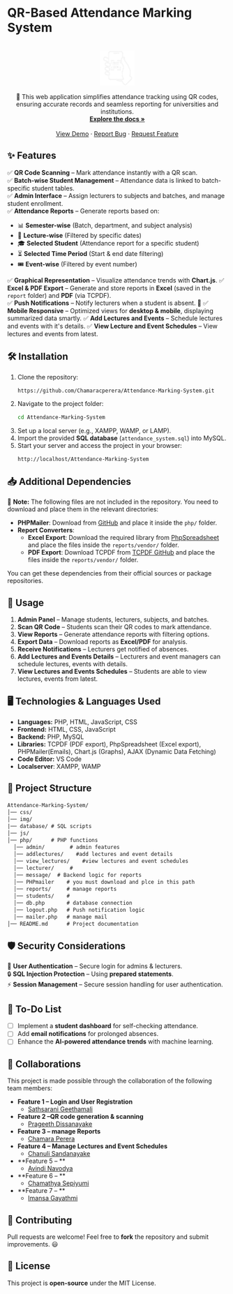 # QR-Based Attendance Marking System
<br />
<div align="center">
  <a href="https://github.com/Chamaracperera/Attendance-Marking-System.git">
    <img src="img/logo.png" alt="Logo" width="80" height="80">
  </a>

  <p align="center">
    🚀 This web application simplifies attendance tracking using QR codes, ensuring accurate records and seamless reporting for universities and institutions.
    <br />
    <a href="https://github.com/Chamaracperera/Attendance-Marking-System.git"><strong>Explore the docs »</strong></a>
    <br />
    <br />
    <a href="https://github.com/Chamaracperera/Attendance-Marking-System.git">View Demo</a>
    ·
    <a href="https://github.com/Chamaracperera/Attendance-Marking-System/issues/new?labels=bug&template=bug-report---.md">Report Bug</a>
    ·
    <a href="https://github.com/Chamaracperera/Attendance-Marking-System/issues/new?labels=enhancement&template=feature-request---.md">Request Feature</a>
  </p>
</div>



## ✨ Features

✅ **QR Code Scanning** – Mark attendance instantly with a QR scan.  
✅ **Batch-wise Student Management** – Attendance data is linked to batch-specific student tables.  
✅ **Admin Interface** – Assign lecturers to subjects and batches, and manage student enrollment.  
✅ **Attendance Reports** – Generate reports based on:
   - 📊 **Semester-wise** (Batch, department, and subject analysis)
   - 📅 **Lecture-wise** (Filtered by specific dates)
   - 🎓 **Selected Student** (Attendance report for a specific student)
   - ⏳ **Selected Time Period** (Start & end date filtering)
   - 🎟 **Event-wise** (Filtered by event number)

✅ **Graphical Representation** – Visualize attendance trends with **Chart.js**.
✅ **Excel & PDF Export** – Generate and store reports in **Excel** (saved in the `report` folder) and **PDF** (via TCPDF).  
✅ **Push Notifications** – Notify lecturers when a student is absent. 🔔
✅ **Mobile Responsive** – Optimized views for **desktop & mobile**, displaying summarized data smartly.
✅ **Add Lectures and Events** – Schedule lectures and events with it's details.
✅ **View Lecture and Event Schedules** – View lectures and events from latest.

## 🛠 Installation

1. Clone the repository:
   ```bash
   https://github.com/Chamaracperera/Attendance-Marking-System.git
   ```
2. Navigate to the project folder:
   ```bash
   cd Attendance-Marking-System
   ```
3. Set up a local server (e.g., XAMPP, WAMP, or LAMP).
4. Import the provided **SQL database** (`attendance_system.sql`) into MySQL.
5. Start your server and access the project in your browser:
   ```
   http://localhost/Attendance-Marking-System
   ```

## 📥 Additional Dependencies

🚨 **Note:** The following files are not included in the repository. You need to download and place them in the relevant directories:

- **PHPMailer**: Download from [GitHub](https://github.com/PHPMailer/PHPMailer) and place it inside the `php/` folder.
- **Report Converters**:
  - **Excel Export**: Download the required library from [PhpSpreadsheet](https://github.com/PHPOffice/PhpSpreadsheet) and place the files inside the `reports/vendor/` folder.
  - **PDF Export**: Download TCPDF from [TCPDF GitHub](https://github.com/tecnickcom/TCPDF) and place the files inside the `reports/vendor/` folder.

You can get these dependencies from their official sources or package repositories.

## 🚀 Usage

1. **Admin Panel** – Manage students, lecturers, subjects, and batches.
2. **Scan QR Code** – Students scan their QR codes to mark attendance.
3. **View Reports** – Generate attendance reports with filtering options.
4. **Export Data** – Download reports as **Excel/PDF** for analysis.
5. **Receive Notifications** – Lecturers get notified of absences.
6. **Add Lectures and Events Details** – Lecturers and event managers can schedule lectures, events with details.
7. **View Lectures and Events Schedules** – Students are able to view lectures, events from latest.

## 🖥 Technologies & Languages Used

- **Languages:** PHP, HTML, JavaScript, CSS
- **Frontend:** HTML, CSS, JavaScript
- **Backend:** PHP, MySQL
- **Libraries:** TCPDF (PDF export), PhpSpreadsheet (Excel export), PHPMailer(Emails), Chart.js (Graphs), AJAX (Dynamic Data Fetching)
- **Code Editor:** VS Code
- **Localserver**: XAMPP, WAMP

## 📂 Project Structure
```
Attendance-Marking-System/
│── css/       
│── img/
|── database/ # SQL scripts
│── js/     
│── php/      # PHP functions 
  │── admin/        # admin features
  │── addlectures/    #add lectures and event details
  │── view_lectures/    #view lectures and event schedules
  │── lecturer/     # 
  │── message/  # Backend logic for reports
  │── PHPmailer    # you must download and plce in this path
  │── reports/     # manage reports
  │── students/    # 
  │── db.php       # database connection
  │── logout.php   # Push notification logic
  │── mailer.php   # manage mail
│── README.md      # Project documentation
```

## 🛡 Security Considerations

🔐 **User Authentication** – Secure login for admins & lecturers.  
🔒 **SQL Injection Protection** – Using **prepared statements**.  
⚡ **Session Management** – Secure session handling for user authentication.  

## 📌 To-Do List

- [ ] Implement a **student dashboard** for self-checking attendance.
- [ ] Add **email notifications** for prolonged absences.
- [ ] Enhance the **AI-powered attendance trends** with machine learning.

## 🤝 Collaborations


This project is made possible through the collaboration of the following team members:

* **Feature 1 – Login and User Registration**
  * [Sathsarani Geethamali](https://github.com/Sathsarani2002)
* **Feature 2 –QR code generation & scanning**
  * [Prageeth Dissanayake](https://github.com/PrageethDisanayaka)
* **Feature 3 – manage Reports**
  * [Chamara Perera ](https://github.com/Chamaracperera)
* **Feature 4 – Manage Lectures and Event Schedules**
  * [Chanuli Sandanayake](https://github.com/Chanuli-Sandanayake)
* **Feature 5 – **
  * [Avindi Navodya ](https://github.com/AvindiNavodya)
* **Feature 6 – **
  * [Chamathya Sepiyumi](https://github.com/Du2002)
* **Feature 7 – **
  * [Imansa Gayathmi](https://github.com/Imansa2002)
  

## 🤝 Contributing

Pull requests are welcome! Feel free to **fork** the repository and submit improvements. 😃

## 📄 License

This project is **open-source** under the MIT License.

